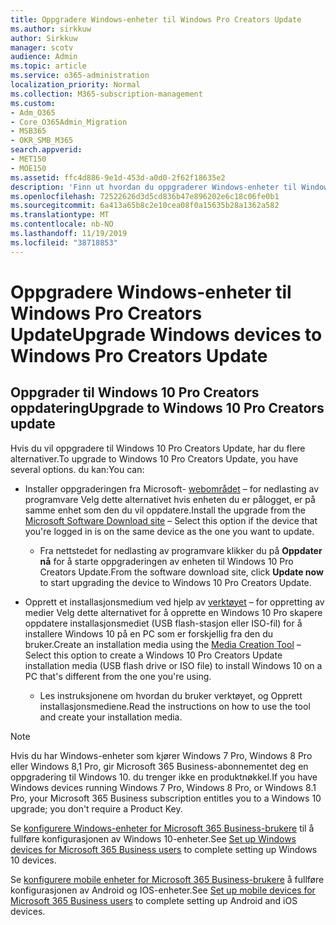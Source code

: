 ```yaml
---
title: Oppgradere Windows-enheter til Windows Pro Creators Update
ms.author: sirkkuw
author: Sirkkuw
manager: scotv
audience: Admin
ms.topic: article
ms.service: o365-administration
localization_priority: Normal
ms.collection: M365-subscription-management
ms.custom:
- Adm_O365
- Core_O365Admin_Migration
- MSB365
- OKR_SMB_M365
search.appverid:
- MET150
- MOE150
ms.assetid: ffc4d886-9e1d-453d-a0d0-2f62f18635e2
description: 'Finn ut hvordan du oppgraderer Windows-enheter til Windows 10 Pro Creators Update. '
ms.openlocfilehash: 72522626d3d5cd836b47e896202e6c18c06fe0b1
ms.sourcegitcommit: 6a413a65b8c2e10cea08f0a15635b28a1362a582
ms.translationtype: MT
ms.contentlocale: nb-NO
ms.lasthandoff: 11/19/2019
ms.locfileid: "38718853"
---
```

# <a name="upgrade-windows-devices-to-windows-pro-creators-update"></a><span data-ttu-id="bdd5c-103">Oppgradere Windows-enheter til Windows Pro Creators Update</span><span class="sxs-lookup"><span data-stu-id="bdd5c-103">Upgrade Windows devices to Windows Pro Creators Update</span></span>

## <a name="upgrade-to-windows-10-pro-creators-update"></a><span data-ttu-id="bdd5c-104">Oppgrader til Windows 10 Pro Creators oppdatering</span><span class="sxs-lookup"><span data-stu-id="bdd5c-104">Upgrade to Windows 10 Pro Creators update</span></span>
  
<span data-ttu-id="bdd5c-105">Hvis du vil oppgradere til Windows 10 Pro Creators Update, har du flere alternativer.</span><span class="sxs-lookup"><span data-stu-id="bdd5c-105">To upgrade to Windows 10 Pro Creators Update, you have several options.</span></span> <span data-ttu-id="bdd5c-106">du kan:</span><span class="sxs-lookup"><span data-stu-id="bdd5c-106">You can:</span></span>
    
- <span data-ttu-id="bdd5c-107">Installer oppgraderingen fra Microsoft- [webområdet](https://go.microsoft.com/fwlink/?LinkID=836951 ) &ndash; for nedlasting av programvare Velg dette alternativet hvis enheten du er pålogget, er på samme enhet som den du vil oppdatere.</span><span class="sxs-lookup"><span data-stu-id="bdd5c-107">Install the upgrade from the [Microsoft Software Download site](https://go.microsoft.com/fwlink/?LinkID=836951 ) &ndash; Select this option if the device that you're logged in is on the same device as the one you want to update.</span></span> 

    - <span data-ttu-id="bdd5c-108">Fra nettstedet for nedlasting av programvare klikker du på **Oppdater nå** for å starte oppgraderingen av enheten til Windows 10 Pro Creators Update.</span><span class="sxs-lookup"><span data-stu-id="bdd5c-108">From the software download site, click **Update now** to start upgrading the device to Windows 10 Pro Creators Update.</span></span> 
    
- <span data-ttu-id="bdd5c-109">Opprett et installasjonsmedium ved hjelp av [verktøyet](https://go.microsoft.com/fwlink/?LinkID=836960) &ndash; for oppretting av medier Velg dette alternativet for å opprette en Windows 10 Pro skapere oppdatere installasjonsmediet (USB flash-stasjon eller ISO-fil) for å installere Windows 10 på en PC som er forskjellig fra den du bruker.</span><span class="sxs-lookup"><span data-stu-id="bdd5c-109">Create an installation media using the [Media Creation Tool](https://go.microsoft.com/fwlink/?LinkID=836960) &ndash; Select this option to create a Windows 10 Pro Creators Update installation media (USB flash drive or ISO file) to install Windows 10 on a PC that's different from the one you're using.</span></span>

    - <span data-ttu-id="bdd5c-110">Les instruksjonene om hvordan du bruker verktøyet, og Opprett installasjonsmediene.</span><span class="sxs-lookup"><span data-stu-id="bdd5c-110">Read the instructions on how to use the tool and create your installation media.</span></span> 

> [!NOTE]
> <span data-ttu-id="bdd5c-111">Hvis du har Windows-enheter som kjører Windows 7 Pro, Windows 8 Pro eller Windows 8,1 Pro, gir Microsoft 365 Business-abonnementet deg en oppgradering til Windows 10. du trenger ikke en produktnøkkel.</span><span class="sxs-lookup"><span data-stu-id="bdd5c-111">If you have Windows devices running Windows 7 Pro, Windows 8 Pro, or Windows 8.1 Pro, your Microsoft 365 Business subscription entitles you to a Windows 10 upgrade; you don't require a Product Key.</span></span>
    
<span data-ttu-id="bdd5c-112">Se [konfigurere Windows-enheter for Microsoft 365 Business-brukere](set-up-windows-devices.md) til å fullføre konfigurasjonen av Windows 10-enheter.</span><span class="sxs-lookup"><span data-stu-id="bdd5c-112">See [Set up Windows devices for Microsoft 365 Business users](set-up-windows-devices.md) to complete setting up Windows 10 devices.</span></span> 
  
<span data-ttu-id="bdd5c-113">Se [konfigurere mobile enheter for Microsoft 365 Business-brukere](set-up-mobile-devices.md) å fullføre konfigurasjonen av Android og IOS-enheter.</span><span class="sxs-lookup"><span data-stu-id="bdd5c-113">See [Set up mobile devices for Microsoft 365 Business users](set-up-mobile-devices.md) to complete setting up Android and iOS devices.</span></span> 
  